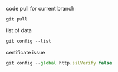 code pull for current branch
```javascript
git pull   
```
list of data
```javascript
git config --list
```
certificate issue
```javascript
git config --global http.sslVerify false
```
